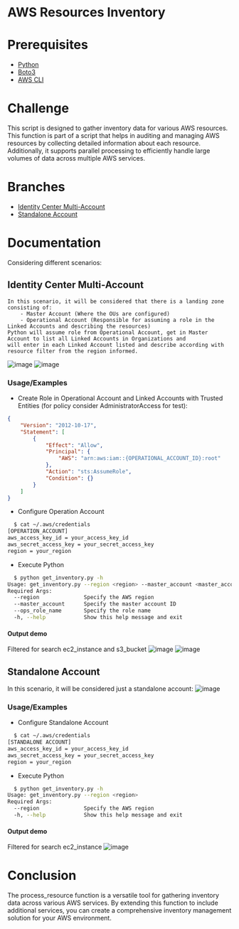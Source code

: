 
# AWS Resources Inventory

# Prerequisites
- [Python](https://www.python.org/)
- [Boto3](https://boto3.amazonaws.com/v1/documentation/api/latest/index.html)
- [AWS CLI](https://docs.aws.amazon.com/cli/latest/userguide/getting-started-install.html)
# Challenge
This script is designed to gather inventory data for various AWS resources. This function is part of a script that 
helps in auditing and managing AWS resources by collecting detailed information about each resource. Additionally, it supports parallel processing to 
efficiently handle large volumes of data across multiple AWS services.
# Branches
- [Identity Center Multi-Account](https://github.com/DanDanelli/aws_resources_inventory/tree/ident._center-multi_account)
- [Standalone Account](https://github.com/DanDanelli/aws_resources_inventory/tree/standalone-account)
# Documentation
Considering different scenarios:
## Identity Center Multi-Account
    In this scenario, it will be considered that there is a landing zone consisting of:
        - Master Account (Where the OUs are configured)
        - Operational Account (Responsible for assuming a role in the Linked Accounts and describing the resources)
    Python will assume role from Operational Account, get in Master Account to list all Linked Accounts in Organizations and 
    will enter in each Linked Account listed and describe according with resource filter from the region informed.

  ![image](https://github.com/user-attachments/assets/eff70b76-9c0f-4af7-85ed-418f3cc80dd0)
  ![image](https://github.com/user-attachments/assets/94f4a774-40c0-466d-aa66-9c427773eba9)
### Usage/Examples
- Create Role in Operational Account and Linked Accounts with Trusted Entities (for policy consider AdministratorAccess for test):
```json
{
    "Version": "2012-10-17",
    "Statement": [
        {
            "Effect": "Allow",
            "Principal": {
                "AWS": "arn:aws:iam::{OPERATIONAL_ACCOUNT_ID}:root"
            },
            "Action": "sts:AssumeRole",
            "Condition": {}
        }
    ]
}
```
- Configure Operation Account
```bash
  $ cat ~/.aws/credentials
[OPERATION_ACCOUNT]
aws_access_key_id = your_access_key_id
aws_secret_access_key = your_secret_access_key
region = your_region
```
- Execute Python
```bash
  $ python get_inventory.py -h
Usage: get_inventory.py --region <region> --master_account <master_account> --ops_role_name <ops_role_name>
Required Args:
  --region              Specify the AWS region
  --master_account      Specify the master account ID
  --ops_role_name       Specify the role name
  -h, --help            Show this help message and exit
```
#### Output demo
Filtered for search ec2_instance and s3_bucket
![image](https://github.com/user-attachments/assets/33d13380-fd69-4ea4-8ea7-085f17ddf17a)
![image](https://github.com/user-attachments/assets/e0cac08d-d43a-4b8c-893e-19febc0c906d)

## Standalone Account
 In this scenario, it will be considered just a standalone account:
  ![image](https://github.com/user-attachments/assets/01892116-3563-473a-83de-90111b50d529)
### Usage/Examples
- Configure Standalone Account
```bash
  $ cat ~/.aws/credentials
[STANDALONE ACCOUNT]
aws_access_key_id = your_access_key_id
aws_secret_access_key = your_secret_access_key
region = your_region
```
- Execute Python
```bash
  $ python get_inventory.py -h
Usage: get_inventory.py --region <region>
Required Args:
  --region              Specify the AWS region
  -h, --help            Show this help message and exit
```
#### Output demo
Filtered for search ec2_instance
![image](https://github.com/user-attachments/assets/e1e79dc8-df4a-4053-a8d0-380f9cb84789)

# Conclusion
The process_resource function is a versatile tool for gathering inventory data across various AWS services. By extending this function to include additional services, you can create a comprehensive inventory management solution for your AWS environment.
